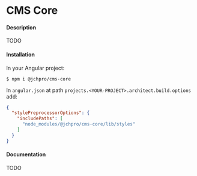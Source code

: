 # CMS Core

#### Description

TODO

#### Installation

In your Angular project:

```
$ npm i @jchpro/cms-core
```

In `angular.json` at path `projects.<YOUR-PROJECT>.architect.build.options` add:

```json
{
  "stylePreprocessorOptions": {
    "includePaths": [
      "node_modules/@jchpro/cms-core/lib/styles"
    ]
  }
}
```

#### Documentation

TODO
